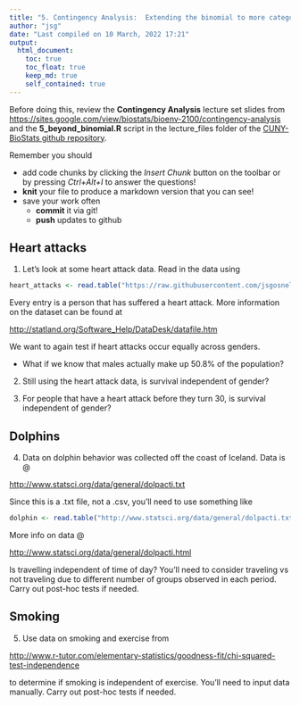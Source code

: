 ```yaml
---
title: "5. Contingency Analysis:  Extending the binomial to more categories"
author: "jsg"
date: "Last compiled on 10 March, 2022 17:21"
output:
  html_document:
    toc: true
    toc_float: true
    keep_md: true
    self_contained: true
---
```

Before doing this, review the **Contingency Analysis** lecture set slides from 
https://sites.google.com/view/biostats/bioenv-2100/contingency-analysis and
the  **5_beyond_binomial.R** script in the lecture_files folder of the
[CUNY-BioStats github repository](https://github.com/jsgosnell/CUNY-BioStats).

Remember you should

* add code chunks by clicking the *Insert Chunk* button on the toolbar or by
pressing *Ctrl+Alt+I* to answer the questions!
* **knit** your file to produce a markdown version that you can see!
* save your work often 
  * **commit** it via git!
  * **push** updates to github

## Heart attacks 

1. Let’s look at some heart attack data.  Read in the data using

```r
heart_attacks <- read.table("https://raw.githubusercontent.com/jsgosnell/CUNY-BioStats/master/datasets/heartatk4R.txt",header=T, stringsAsFactors = T)
```
Every entry is a person that has suffered a heart attack. More information on the dataset can be found at

http://statland.org/Software_Help/DataDesk/datafile.htm 

We want to again test if heart attacks occur equally across genders.
* What if we know that males actually make up 50.8% of the population?

2. Still using the heart attack data, is survival independent of gender?

3. For people that have a heart attack before they turn 30, is survival independent of gender?

## Dolphins

4. Data on dolphin behavior was collected off the coast of Iceland. Data is @

http://www.statsci.org/data/general/dolpacti.txt

Since this is a .txt file, not a .csv, you’ll need to use something like


```r
dolphin <- read.table("http://www.statsci.org/data/general/dolpacti.txt", sep="", header = T)
```

More info on data @ 

http://www.statsci.org/data/general/dolpacti.html

Is travelling independent of time of day?  You’ll need to consider
traveling vs not traveling due to different number of groups observed
in each period.  Carry out post-hoc tests if needed.

## Smoking

5. Use data on smoking and exercise from

http://www.r-tutor.com/elementary-statistics/goodness-fit/chi-squared-test-independence

to determine if smoking is independent of exercise. You’ll need to input data manually.  Carry out post-hoc tests if needed.

